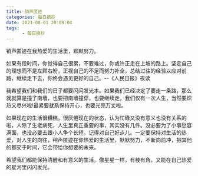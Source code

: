 ```yaml
---
title: 销声匿迹
categories: 每日摘抄
date: 2021-08-01 20:09:04
tags:  
      - 每日摘抄
---
```


销声匿迹在我热爱的生活里，默默努力。  

如果有段时间，你觉得自己很累，不要难过，你或许正走在上坡的路上。坚定自己的理想而不是左顾右盼，正视自己的不足而努力补全，总结过往的经验以应对前路，继续走下去，你终会遇见更好的自己。--《人民日报》夜读  

我希望我们和我们的日子都要闪闪发光本。如果我们已经决定了要走一条路，那么就就算是撞了南墙，也要把南墙撞穿，也要继续走，我们仅有一次人生，当然要炽热又尽兴啦!最紧要就系保持开心，也要光亮万丈啦。  

如果现在的生活很糟糕，很厌倦现在的状态，认为忙碌又没有意义也没有关系的啦，人除了生老病死，人生里真正重要的事，其实没有几件。没必要为了小事愁容满面，也没必要去跟小人争个长短。记得对自己好点儿。一定要保持对生活的热爱，对人生的向往，稍声匿迹在你热爱的生活里，默默努力，不断向前冲，把其他的都交于时间，它会带给你想要的未来。  

希望我们都能保持清醒和有意义的生活。像星星一样，有棱有角，又能在自己热爱的星河里闪闪发光。
